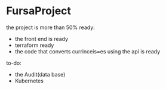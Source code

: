 # FursaProject

the project is more than 50% ready:
 - the front end is ready
 - terraform ready
 - the code that converts currinceis=es using the api is ready

to-do:
 - the Audit(data base)
 - Kubernetes
